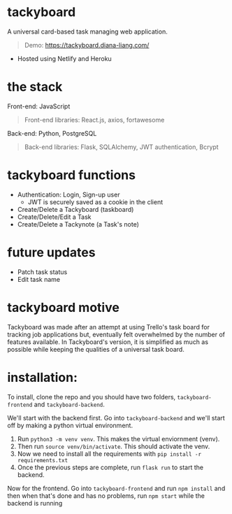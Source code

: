 # tackyboard
A universal card-based task managing web application.
>Demo: https://tackyboard.diana-liang.com/
- Hosted using Netlify and Heroku

# the stack
Front-end: JavaScript 
> Front-end libraries: React.js, axios, fortawesome

Back-end: Python, PostgreSQL
> Back-end libraries: Flask, SQLAlchemy, JWT authentication, Bcrypt

# tackyboard functions
- Authentication: Login, Sign-up user
  - JWT is securely saved as a cookie in the client
- Create/Delete a Tackyboard (taskboard)
- Create/Delete/Edit a Task
- Create/Delete a Tackynote (a Task's note)

# future updates
- Patch task status
- Edit task name

# tackyboard motive
Tackyboard was made after an attempt at using Trello's task board for tracking job applications but, eventually felt overwhelmed by the number of features available.
In Tackyboard's version, it is simplified as much as possible while keeping the qualities of a universal task board.

# installation:
To install, clone the repo and you should have two folders, `tackyboard-frontend` and `tackyboard-backend`.

We'll start with the backend first.
Go into `tackyboard-backend` and we'll start off by making a python virtual environment.
1. Run `python3 -m venv venv`. This makes the virtual enviornment (venv).
2. Then run `source venv/bin/activate`. This should activate the venv.
3. Now we need to install all the requirements with `pip install -r requirements.txt`
4. Once the previous steps are complete, run `flask run` to start the backend.

Now for the frontend.
Go into `tackyboard-frontend` and run `npm install` and then when that's done and has no problems, run `npm start` while the backend is running
